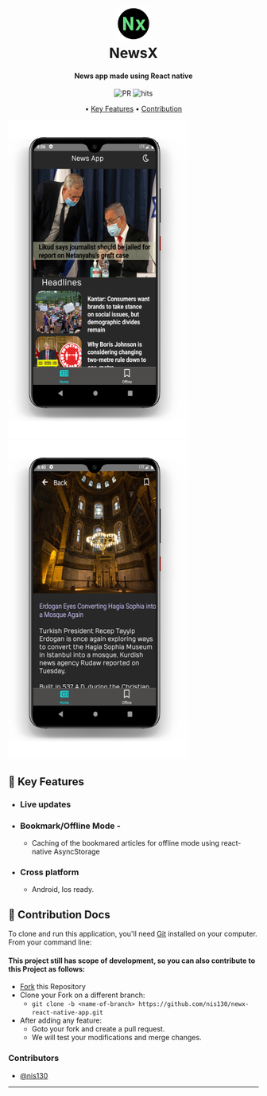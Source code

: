 
<h1 align="center">
  <br>
  <img src="assets/fonts/images/logo_round.png" alt="NewsX" width="70">
  <br>
  NewsX
</h1>

<h4 align="center">News app made using React native</h4>
<p align="center">
    <img href="#how-to-use" src="https://img.shields.io/badge/PRs-welcome-brightgreen.svg?style=round-square"
         alt="PR">
    <img href="http://hits.dwyl.com/nis130/newsx-react-native-app" src="http://hits.dwyl.com/nis130/newsx-react-native-app.svg"
         alt="hits">
</p>

<p align="center">
  • <a href="#key-features">Key Features</a> •
  <a href="#how-to-use">Contribution</a>
</p>
<div align="center" style="display:inline;">
<img src="assets/fonts/images/screenshot1.png">
<img src="assets/fonts/images/screenshot2.png">
</div>



## 🎉 Key Features

* ### Live updates
* ### Bookmark/Offline Mode -
    - Caching of the bookmared articles for offline mode using react-native AsyncStorage
* ### Cross platform
  - Android, Ios ready.

## 📖 Contribution Docs

To clone and run this application, you'll need [Git](https://git-scm.com) installed on your computer. From your command line:
#### This project still has scope of development, so you can also contribute to this Project as follows:
* [Fork](https://github.com/nis130/newx-react-native-app) this Repository
* Clone your Fork on a different branch:
	* `git clone -b <name-of-branch> https://github.com/nis130/newx-react-native-app.git`
* After adding any feature:
	* Goto your fork and create a pull request.
	* We will test your modifications and merge changes.

### Contributors

- [@nis130](https://github.com/nis130)
---
